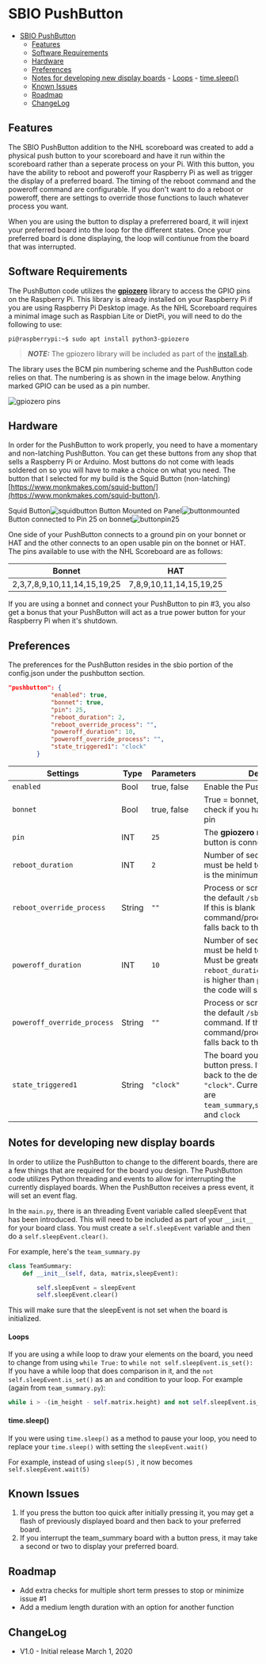 # SBIO PushButton
<!-- TOC -->

- [SBIO PushButton](#sbio-pushbutton)
    - [Features](#features)
    - [Software Requirements](#software-requirements)
    - [Hardware](#hardware)
    - [Preferences](#preferences)
    - [Notes for developing new display boards](#notes-for-developing-new-display-boards)
            - [Loops](#loops)
            - [time.sleep()](#timesleep)
    - [Known Issues](#known-issues)
    - [Roadmap](#roadmap)
    - [ChangeLog](#changelog)

<!-- /TOC -->

## Features
The SBIO PushButton addition to the NHL scoreboard was created to add a physical push button to your scoreboard and have it run within the scoreboard rather than a seperate process on your Pi.  With this button, you have the ability to reboot and poweroff your Raspberry Pi as well as trigger the display of a preferred board.  The timing of the reboot command and the poweroff command are configurable.  If you don't want to do a reboot or poweroff, there are settings to override those functions to lauch whatever process you want.

When you are using the button to display a preferrered board, it will injext your preferred board into the loop for the different states.  Once your preferred board is done displaying, the loop will contiunue from the board that was interrupted.

## Software Requirements
The PushButton code utilizes the [**gpiozero**](https://gpiozero.readthedocs.io/en/stable/index.html) library to access the GPIO pins on the Raspberry Pi.  This library is already installed on your Raspberry Pi if you are using Raspberry Pi Desktop image.  As the NHL Scoreboard requires a minimal image such as  Raspbian Lite or DietPi, you will need to do the following to use:

```
pi@raspberrypi:~$ sudo apt install python3-gpiozero
```
> **_NOTE:_**  The gpiozero library will be included as part of the [install.sh](../../scripts/install.sh).

The library uses the BCM pin numbering scheme and the PushButton code relies on that.  The numbering is as shown in the image below.  Anything marked GPIO can be used as a pin number.

![gpiozero pins](../../assets/images/gpiozero.png)

## Hardware
In order for the PushButton to work properly, you need to have a momentary and non-latching PushButton.  You can get these buttons from any shop that sells a Raspberry Pi or Arduino.  Most buttons do not come with leads soldered on so you will have to make a choice on what you need.  The button that I selected for my build is the Squid Button (non-latching) [https://www.monkmakes.com/squid-button/](https://www.monkmakes.com/squid-button/).  


Squid Button![squidbutton](../../assets/images/squid_button.jpg)
Button Mounted on Panel![buttonmounted](../../assets/images/button_mounted.jpg)
Button connected to Pin 25 on bonnet![buttonpin25](../../assets/images/bonnet_pushbutton.jpg)

One side of your PushButton connects to a ground pin on your bonnet or HAT and the other connects to an open usable pin on the bonnet or HAT.  The pins available to use with the NHL Scoreboard are as follows:

| Bonnet | HAT |
---------|----------|
 2,3,7,8,9,10,11,14,15,19,25 | 7,8,9,10,11,14,15,19,25| 

If you are using a bonnet and connect your PushButton to pin #3, you also get a bonus that your PushButton will act as a true power button for your Raspberry Pi when it's shutdown.





## Preferences
The preferences for the PushButton resides in the sbio portion of the config.json under the pushbutton section.
``` json
"pushbutton": {
			"enabled": true,
			"bonnet": true,
			"pin": 25,
			"reboot_duration": 2,
			"reboot_override_process": "",
			"poweroff_duration": 10,
			"poweroff_override_process": "",
			"state_triggered1": "clock"
		}
```
| Settings    | Type | Parameters  | Description                                                           |
|-------------|------|-------------|-----------------------------------------------------------------------|
| `enabled`     | Bool | true, false | Enable the PushButton thread  |
| `bonnet` | Bool | true, false | True = bonnet, False = HAT Used to check if you have selected correct pin |
| `pin` | INT | `25` | The **gpiozero** number pin your button is connected to |
| `reboot_duration` | INT | `2` | Number of seconds the PushButton must be held to trigger a reboot.  2 is the minimum value|
| `reboot_override_process` | String | `""` | Process or script to use instead of the default `/sbin/reboot` command.  If this is blank or the command/process does not exist, falls back to the default|
| `poweroff_duration` | INT | `10` | Number of seconds the PushButton must be held to trigger a poweroff.  Must be greater than `reboot_duration`.  If `reboot_duration` is higher than `poweroff_duration`, the code will swap them|
| `poweroff_override_process` | String | `""` | Process or script to use instead of the default `/sbin/poweroff` command.  If this is blank or the command/process does not exist, falls back to the default|
| `state_triggered1` | String | `"clock"` | The board you want displayed on button press.  If this is blank falls back to the default board which is `"clock"`. Current boards available are `team_summary`,`standings`,`scoreticker` and `clock`|

## Notes for developing new display boards
In order to utilize the PushButton to change to the different boards, there are a few things that are required for the board you design.  The PushButton code utilizes Python threading and events to allow for interrupting the currently displayed boards.  When the PushButton receives a press event, it will set an event flag. 

In the `main.py`, there is an threading Event variable called sleepEvent that has been introduced.  This will need to be included as part of your `__init__` for your board class.  You must create a `self.sleepEvent` variable and then do a `self.sleepEvent.clear()`.
  
For example, here's the `team_summary.py` 
``` python 
class TeamSummary:
    def __init__(self, data, matrix,sleepEvent): 

        self.sleepEvent = sleepEvent
        self.sleepEvent.clear()
```
This will make sure that the sleepEvent is not set when the board is initialized.  

#### Loops
If you are using a while loop to draw your elements on the board, you need to change from using `while True:` to `while not self.sleepEvent.is_set():`  If you have a while loop that does comparison in it, and the `not self.sleepEvent.is_set()` as an `and` condition to your loop.  For example (again from `team_summary.py`):  
``` python 
while i > -(im_height - self.matrix.height) and not self.sleepEvent.is_set():
```

#### time.sleep()
If you were using `time.sleep()` as a method to pause your loop, you need to replace your `time.sleep()` with setting the `sleepEvent.wait()`

For example, instead of using `sleep(5)` , it now becomes `self.sleepEvent.wait(5)`

## Known Issues
1. If you press the button too quick after initially pressing it, you may get a flash of previously displayed board and then back to your preferred board.
2. If you interrupt the team_summary board with a button press, it may take a second or two to display your preferred board.

## Roadmap
* Add extra checks for multiple short term presses to stop or minimize issue #1
* Add a medium length duration with an option for another function
  
## ChangeLog 
* V1.0 - Initial release March 1, 2020
